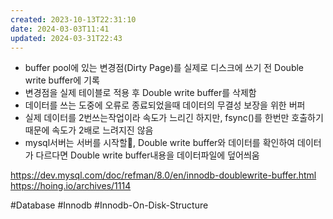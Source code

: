 ```yaml
---
created: 2023-10-13T22:31:10
date: 2024-03-03T11:41
updated: 2024-03-31T22:43
---
```

- buffer pool에 있는 변경점(Dirty Page)를 실제로 디스크에 쓰기 전 Double write buffer에 기록
- 변경점을 실제 테이블로 적용 후 Double write buffer를 삭제함
- 데이터를 쓰는 도중에 오류로 종료되었을때 데이터의 무결성 보장을 위한 버퍼
- 실제 데이터를 2번쓰는작업이라 속도가 느리긴 하지만, fsync()를 한번만 호출하기 때문에 속도가 2배로 느려지진 않음
- mysql서버는 서버를 시작할, Double write buffer와 데이터를 확인하여 데이터가 다르다면 Double write buffer내용을 데이터파일에 덮어씌움

https://dev.mysql.com/doc/refman/8.0/en/innodb-doublewrite-buffer.html
https://hoing.io/archives/1114

#Database 
#Innodb 
#Innodb-On-Disk-Structure